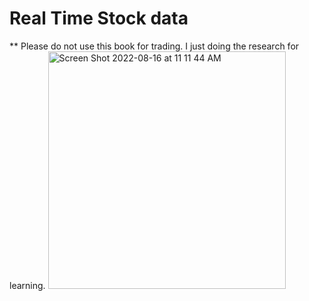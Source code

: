 # Real Time Stock data

** Please do not use this book for trading. I just doing the research for learning. 
<img width="380" alt="Screen Shot 2022-08-16 at 11 11 44 AM" src="https://user-images.githubusercontent.com/64395120/184951603-38483688-fe25-4682-9396-665a42931ac4.png">
